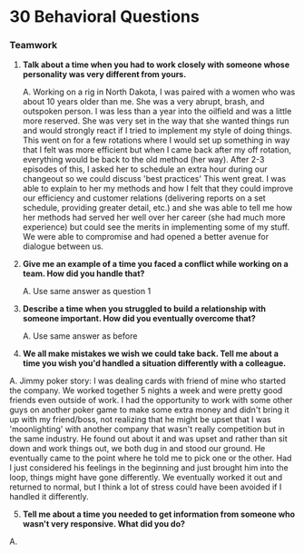 # 30 Behavioral Questions
### Teamwork

1. **Talk about a time when you had to work closely with someone whose personality was very different from yours.**

    A. Working on a rig in North Dakota, I was paired with a women who was about 10 years older than me. She was a very abrupt, brash, and outspoken person. I was less than a year into the oilfield and was a little more reserved. She was very set in the way that she wanted things run and would strongly react if I tried to implement my style of doing things. This went on for a few rotations where I would set up something in way that I felt was more efficient but when I came back after my off rotation, everything would be back to the old method (her way). After 2-3 episodes of this, I asked her to schedule an extra hour during our changeout so we could discuss 'best practices' This went great. I was able to explain to her my methods and how I felt that they could improve our efficiency and customer relations (delivering reports on a set schedule, providing greater detail, etc.) and she was able to tell me how her methods had served her well over her career (she had much more experience) but could see the merits in implementing some of my stuff. We were able to compromise and had opened a better avenue for dialogue between us. 

2. **Give me an example of a time you faced a conflict while working on a team. How did you handle that?**

    A. Use same answer as question 1

3. **Describe a time when you struggled to build a relationship with someone important. How did you eventually overcome that?**

    A. Use same answer as before
    
4. **We all make mistakes we wish we could take back. Tell me about a time you wish you'd handled a situation differently with a colleague.**

A. Jimmy poker story: I was dealing cards with friend of mine who started the company. We worked together 5 nights a week and were pretty good friends even outside of work. I had the opportunity to work with some other guys on another poker game to make some extra money and didn't bring it up with my friend/boss, not realizing that he might be upset that I was 'moonlighting' with another company that wasn't really competition but in the same industry. He found out about it and was upset and rather than sit down and work things out, we both dug in and stood our ground. He eventually came to the point where he told me to pick one or the other. Had I just considered his feelings in the beginning and just brought him into the loop, things might have gone differently. We eventually worked it out and returned to normal, but I think a lot of stress could have been avoided if I handled it differently. 

5. **Tell me about a time you needed to get information from someone who wasn't very responsive. What did you do?**

A. 